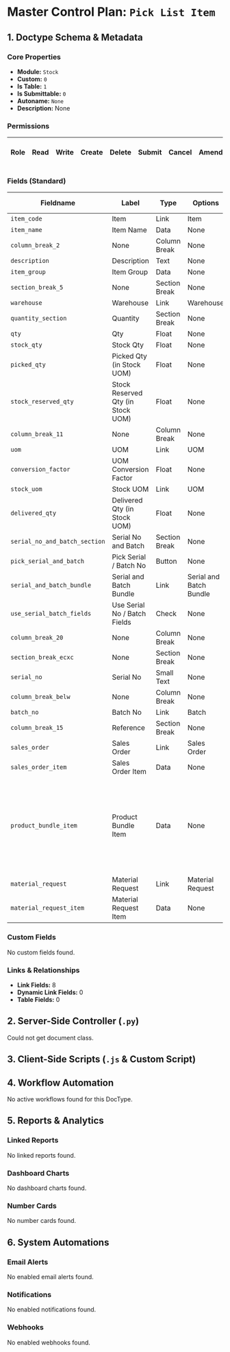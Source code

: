 # Master Control Plan: `Pick List Item`

## 1. Doctype Schema & Metadata

### Core Properties
- **Module:** `Stock`
- **Custom:** `0`
- **Is Table:** `1`
- **Is Submittable:** `0`
- **Autoname:** `None`
- **Description:** None

### Permissions
| Role | Read | Write | Create | Delete | Submit | Cancel | Amend | Report | Import | Export | Print | Email | Share | Set User Perms |
|---|---|---|---|---|---|---|---|---|---|---|---|---|---|---|


### Fields (Standard)
| Fieldname | Label | Type | Options | Required | Hidden | Read Only | Default | Description |
|---|---|---|---|---|---|---|---|---|
| `item_code` | Item | Link | Item | ✅ |  |  | None | None |
| `item_name` | Item Name | Data | None |  |  | ✅ | None | None |
| `column_break_2` | None | Column Break | None |  |  |  | None | None |
| `description` | Description | Text | None |  |  | ✅ | None | None |
| `item_group` | Item Group | Data | None |  |  | ✅ | None | None |
| `section_break_5` | None | Section Break | None |  |  |  | None | None |
| `warehouse` | Warehouse | Link | Warehouse |  |  | ✅ | None | None |
| `quantity_section` | Quantity | Section Break | None |  |  |  | None | None |
| `qty` | Qty | Float | None | ✅ |  |  | 1 | None |
| `stock_qty` | Stock Qty | Float | None |  |  | ✅ | None | None |
| `picked_qty` | Picked Qty (in Stock UOM) | Float | None |  |  |  | None | None |
| `stock_reserved_qty` | Stock Reserved Qty (in Stock UOM) | Float | None |  |  | ✅ | 0 | None |
| `column_break_11` | None | Column Break | None |  |  |  | None | None |
| `uom` | UOM | Link | UOM |  |  |  | None | None |
| `conversion_factor` | UOM Conversion Factor | Float | None |  |  | ✅ | None | None |
| `stock_uom` | Stock UOM | Link | UOM |  |  | ✅ | None | None |
| `delivered_qty` | Delivered Qty (in Stock UOM) | Float | None |  |  | ✅ | 0 | None |
| `serial_no_and_batch_section` | Serial No and Batch | Section Break | None |  |  |  | None | None |
| `pick_serial_and_batch` | Pick Serial / Batch No | Button | None |  |  |  | None | None |
| `serial_and_batch_bundle` | Serial and Batch Bundle | Link | Serial and Batch Bundle |  |  |  | None | None |
| `use_serial_batch_fields` | Use Serial No / Batch Fields | Check | None |  |  |  | 0 | None |
| `column_break_20` | None | Column Break | None |  |  |  | None | None |
| `section_break_ecxc` | None | Section Break | None |  |  |  | None | None |
| `serial_no` | Serial No | Small Text | None |  |  |  | None | None |
| `column_break_belw` | None | Column Break | None |  |  |  | None | None |
| `batch_no` | Batch No | Link | Batch |  |  |  | None | None |
| `column_break_15` | Reference | Section Break | None |  |  |  | None | None |
| `sales_order` | Sales Order | Link | Sales Order |  |  | ✅ | None | None |
| `sales_order_item` | Sales Order Item | Data | None |  | ✅ | ✅ | None | None |
| `product_bundle_item` | Product Bundle Item | Data | None |  | ✅ | ✅ | None | product bundle item row's name in sales order. Also indicates that picked item is to be used for a product bundle |
| `material_request` | Material Request | Link | Material Request |  |  | ✅ | None | None |
| `material_request_item` | Material Request Item | Data | None |  |  | ✅ | None | None |


### Custom Fields
No custom fields found.


### Links & Relationships
- **Link Fields:** 8
- **Dynamic Link Fields:** 0
- **Table Fields:** 0

## 2. Server-Side Controller (`.py`)
Could not get document class.


## 3. Client-Side Scripts (`.js` & Custom Script)




## 4. Workflow Automation
No active workflows found for this DocType.


## 5. Reports & Analytics
### Linked Reports
No linked reports found.


### Dashboard Charts
No dashboard charts found.


### Number Cards
No number cards found.


## 6. System Automations
### Email Alerts
No enabled email alerts found.


### Notifications
No enabled notifications found.


### Webhooks
No enabled webhooks found.
